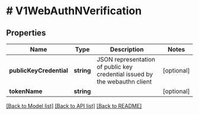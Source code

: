# # V1WebAuthNVerification

## Properties

Name | Type | Description | Notes
------------ | ------------- | ------------- | -------------
**publicKeyCredential** | **string** | JSON representation of public key credential issued by the webauthn client | [optional]
**tokenName** | **string** |  | [optional]

[[Back to Model list]](../../README.md#models) [[Back to API list]](../../README.md#endpoints) [[Back to README]](../../README.md)
